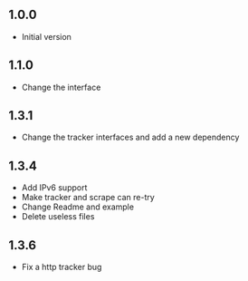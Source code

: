 ## 1.0.0

- Initial version

## 1.1.0

- Change the interface

## 1.3.1

- Change the tracker interfaces and add a new dependency

## 1.3.4
- Add IPv6 support
- Make tracker and scrape can re-try
- Change Readme and example
- Delete useless files

## 1.3.6
- Fix a http tracker bug